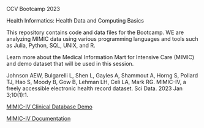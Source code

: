 CCV Bootcamp 2023

Health Informatics: Health Data and Computing Basics 

This repository contains code and data files for the Bootcamp. WE are analyzing MIMIC data using various programming languages and tools such as Julia, Python, SQL, UNIX, and R. 

Learn more about the Medical Information Mart for Intensive Care (MIMIC) and demo dataset that will be used in this session.

Johnson AEW, Bulgarelli L, Shen L, Gayles A, Shammout A, Horng S, Pollard TJ, Hao S, Moody B, Gow B, Lehman LH, Celi LA, Mark RG. MIMIC-IV, a freely accessible electronic health record dataset. Sci Data. 2023 Jan 3;10(1):1. 

[MIMIC-IV Clinical Database Demo](https://physionet.org/content/mimic-iv-demo/2.2/)

[MIMIC-IV Documentation](https://mimic.mit.edu/docs/iv/)


